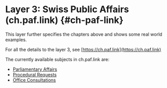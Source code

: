 # Layer 3: Swiss Public Affairs (ch.paf.link) {#ch-paf-link}

This layer further specifies the chapters above and shows some real world examples.

For all the details to the layer 3, see [https://ch.paf.link](https://ch.paf.link)

The currently available subjects in ch.paf.link are:

- [Parliamentary Affairs](https://ch.paf.link#parliamentary-affair)
- [Procedural Requests](https://ch.paf.link#procedural-request)
- [Office Consultations](https://ch.paf.link#office-consultation)
